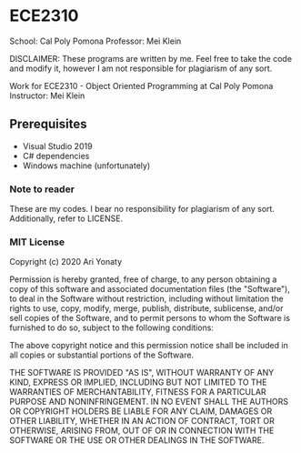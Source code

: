 # ECE2310

School: Cal Poly Pomona
Professor: Mei Klein

DISCLAIMER: These programs are written by me. Feel free to take the code and modify it, however I am not responsible for plagiarism of any sort.

Work for ECE2310 - Object Oriented Programming at Cal Poly Pomona  
Instructor: Mei Klein

## Prerequisites
  - Visual Studio 2019
  - C# dependencies
  - Windows machine (unfortunately)

  
### Note to reader
  These are my codes. I bear no responsibility for plagiarism of any sort.
  Additionally, refer to LICENSE.


### MIT License

Copyright (c) 2020 Ari Yonaty

Permission is hereby granted, free of charge, to any person obtaining a copy
of this software and associated documentation files (the "Software"), to deal
in the Software without restriction, including without limitation the rights
to use, copy, modify, merge, publish, distribute, sublicense, and/or sell
copies of the Software, and to permit persons to whom the Software is
furnished to do so, subject to the following conditions:

The above copyright notice and this permission notice shall be included in all
copies or substantial portions of the Software.

THE SOFTWARE IS PROVIDED "AS IS", WITHOUT WARRANTY OF ANY KIND, EXPRESS OR
IMPLIED, INCLUDING BUT NOT LIMITED TO THE WARRANTIES OF MERCHANTABILITY,
FITNESS FOR A PARTICULAR PURPOSE AND NONINFRINGEMENT. IN NO EVENT SHALL THE
AUTHORS OR COPYRIGHT HOLDERS BE LIABLE FOR ANY CLAIM, DAMAGES OR OTHER
LIABILITY, WHETHER IN AN ACTION OF CONTRACT, TORT OR OTHERWISE, ARISING FROM,
OUT OF OR IN CONNECTION WITH THE SOFTWARE OR THE USE OR OTHER DEALINGS IN THE
SOFTWARE.

